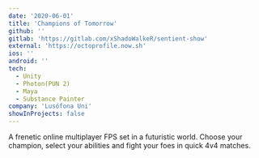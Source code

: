 ```yaml
---
date: '2020-06-01'
title: 'Champions of Tomorrow'
github: ''
gitlab: 'https://gitlab.com/xShadoWalkeR/sentient-show'
external: 'https://octoprofile.now.sh'
ios: ''
android: ''
tech:
  - Unity
  - Photon(PUN 2)
  - Maya
  - Substance Painter
company: 'Lusófona Uni'
showInProjects: false
---
```


A frenetic online multiplayer FPS set in a futuristic world. Choose your champion, select your abilities and fight your foes in quick 4v4 matches.
